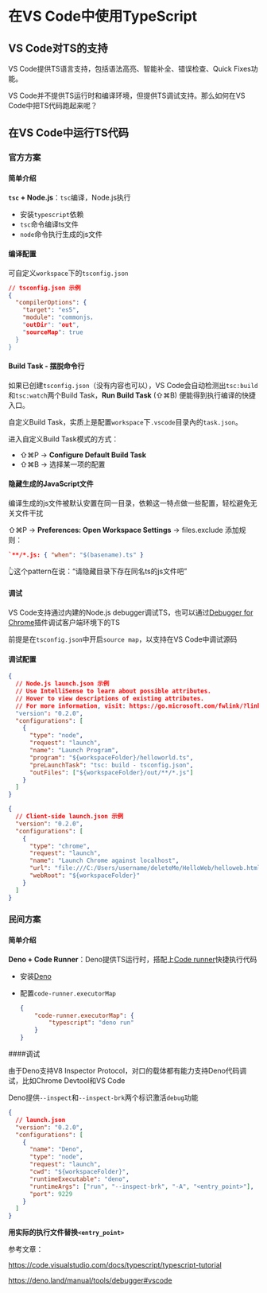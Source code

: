 # 在VS Code中使用TypeScript

## VS Code对TS的支持

VS Code提供TS语言支持，包括语法高亮、智能补全、错误检查、Quick Fixes功能。

VS Code并不提供TS运行时和编译环境，但提供TS调试支持。那么如何在VS Code中把TS代码跑起来呢？



## 在VS Code中运行TS代码

### 官方方案

#### 简单介绍

**`tsc` + Node.js**：`tsc`编译，Node.js执行

- 安装`typescript`依赖
- `tsc`命令编译ts文件
- `node`命令执行生成的js文件

#### 编译配置

可自定义`workspace`下的`tsconfig.json`

``` json
// tsconfig.json 示例
{
  "compilerOptions": {
    "target": "es5",
    "module": "commonjs，
    "outDir": "out",
    "sourceMap": true
  }
}
```

#### Build Task - 摆脱命令行

如果已创建`tsconfig.json`（没有内容也可以），VS Code会自动检测出`tsc:build`和`tsc:watch`两个Build Task，**Run Build Task** (⇧⌘B) 便能得到执行编译的快捷入口。

自定义Build Task，实质上是配置`workspace`下`.vscode`目录內的`task.json`。

进入自定义Build Task模式的方式：

- ⇧⌘P -> **Configure Default Build Task**
- ⇧⌘B -> 选择某一项的配置

#### 隐藏生成的JavaScript文件

编译生成的js文件被默认安置在同一目录，依赖这一特点做一些配置，轻松避免无关文件干扰

⇧⌘P -> **Preferences: Open Workspace Settings** -> files.exclude 添加规则：

```json
`**/*.js: { "when": "$(basename).ts" }
```

👆这个pattern在说：“请隐藏目录下存在同名ts的js文件吧”

#### 调试

VS Code支持通过内建的Node.js debugger调试TS，也可以通过[Debugger for Chrome](https://marketplace.visualstudio.com/items?itemName=msjsdiag.debugger-for-chrome)插件调试客户端环境下的TS

前提是在`tsconfig.json`中开启`source map`，以支持在VS Code中调试源码

#### 调试配置

``` json
{
  // Node.js launch.json 示例
  // Use IntelliSense to learn about possible attributes.
  // Hover to view descriptions of existing attributes.
  // For more information, visit: https://go.microsoft.com/fwlink/?linkid=830387
  "version": "0.2.0",
  "configurations": [
    {
      "type": "node",
      "request": "launch",
      "name": "Launch Program",
      "program": "${workspaceFolder}/helloworld.ts",
      "preLaunchTask": "tsc: build - tsconfig.json",
      "outFiles": ["${workspaceFolder}/out/**/*.js"]
    }
  ]
}
```

``` json
{
  // Client-side launch.json 示例
  "version": "0.2.0",
  "configurations": [
    {
      "type": "chrome",
      "request": "launch",
      "name": "Launch Chrome against localhost",
      "url": "file:///C:/Users/username/deleteMe/HelloWeb/helloweb.html",
      "webRoot": "${workspaceFolder}"
    }
  ]
}
```



### 民间方案

#### 简单介绍

**Deno + Code Runner**：Deno提供TS运行时，搭配上[Code runner](https://marketplace.visualstudio.com/items?itemName=formulahendry.code-runner)快捷执行代码

- 安装[Deno](https://deno.land/#installation)

- 配置`code-runner.executorMap`

  ``` json
  {
      "code-runner.executorMap": {
          "typescript": "deno run"
      }
  }
  ```

####调试

由于Deno支持V8 Inspector Protocol，对口的载体都有能力支持Deno代码调试，比如Chrome Devtool和VS Code

Deno提供`--inspect`和`--inspect-brk`两个标识激活`debug`功能

``` json
{
  // launch.json
  "version": "0.2.0",
  "configurations": [
    {
      "name": "Deno",
      "type": "node",
      "request": "launch",
      "cwd": "${workspaceFolder}",
      "runtimeExecutable": "deno",
      "runtimeArgs": ["run", "--inspect-brk", "-A", "<entry_point>"],
      "port": 9229
    }
  ]
}
```

**用实际的执行文件替换`<entry_point>`**



参考文章：

https://code.visualstudio.com/docs/typescript/typescript-tutorial

https://deno.land/manual/tools/debugger#vscode